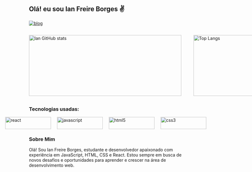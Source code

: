 ## Olá! eu sou Ian Freire Borges ✌️

[![blog](https://img.shields.io/badge/LinkedIn-0077B5?style=for-the-badge&logo=linkedin&logoColor=white)](https://www.linkedin.com/in/ian-borges-796458294/)

<div style="margin-top: 20px; display: flex; flex-direction: row; gap: 40px; padding: 10px 0; align-items: flex-start ">
    <img alt="Ian GitHub stats" src="https://github-readme-stats.vercel.app/api?username=ian-Freire-Borges&show_icons=true&theme=dark" style="width: 500px; height: 200px;"/>
    <img alt="Top Langs" src="https://github-readme-stats.vercel.app/api/top-langs/?username=ian-Freire-Borges&layout=donut&theme=dark" style="width: 400px; height: 200px;"/>
</div>

### Tecnologias usadas:

<div style="display: flex; margin-top: 10px; gap: 20px; justify-content: center; align-items: center">
    <img alt="react" src="https://img.shields.io/badge/react-%2320232a.svg?style=for-the-badge&logo=react&logoColor=%2361DAFB" style="width: 150px; height: 40px; object-fit: fill;"/>
    <img alt="javascript" src="https://img.shields.io/badge/javascript-%23323330.svg?style=for-the-badge&logo=javascript&logoColor=%23F7DF1E" style="width: 150px; height: 40px; object-fit: fill;"/>
    <img alt="html5" src="https://img.shields.io/badge/html5-%23E34F26.svg?style=for-the-badge&logo=html5&logoColor=white" style="width: 150px; height: 40px; object-fit: fill;"/>
    <img alt="css3" src="https://img.shields.io/badge/css3-%231572B6.svg?style=for-the-badge&logo=css3&logoColor=white" style="width: 150px; height: 40px; object-fit: fill;"/>
</div>

### Sobre Mim
Olá! Sou Ian Freire Borges, estudante e desenvolvedor apaixonado com experiência em JavaScript, HTML, CSS e React. Estou sempre em busca de novos desafios e oportunidades para aprender e crescer na área de desenvolvimento web.
